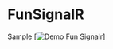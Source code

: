 # FunSignalR

Sample
[![Demo Fun Signalr](https://github.com/skcusefil/FunSignalR/blob/master/sampleFunSignalr.gif)]


